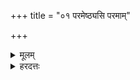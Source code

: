 +++
title = "०१ परमेष्ठ्यसि परमाम्"

+++
<details><summary>मूलम्</summary>

प॒र॒मे॒ष्ठ्यसि॑ पर॒मां मा॒ँ॒ श्रियं॑ गमय ।  
</details>
<details><summary>हरदत्तः</summary>

आग्रयणे हुतशेषं पिण्डीकृत्योत्तरेण यजुषाऽगारस्तूपे उद्विद्वेत् परमेष्ट्यसीति ॥ हे ओदनपिण्ड परमेष्ठ्यसि इदानीं परमे स्थाने स्थितोऽसि मां च परमां श्रियं गमय ॥
</details>